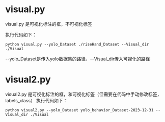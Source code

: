# visual.py

visual.py 是可视化标注的框，不可视化标签

执行代码如下：
```
python visual.py --yolo_Dataset ./riseHand_Dataset --Visual_dir ./Visual
```
--yolo_Dataset是传入yolo数据集的路径，--Visual_dir传入可视化的路径

# visual2.py

visual2.py 是可视化标注的框，和可视化标签（但需要在代码中手动修改标签，labels_class）
执行代码如下：
```
python visual2.py --yolo_Dataset yolo_behavior_Dataset-2023-12-31 --Visual_dir ./Visual
```
